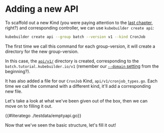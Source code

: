 # Adding a new API

To scaffold out a new Kind (you were paying attention to the [last
chapter](./gvks.md#kinds-and-resources), right?) and corresponding
controller, we can use `kubebuilder create api`:

```bash
kubebuilder create api --group batch --version v1 --kind CronJob
```

The first time we call this command for each group-version, it will create
a directory for the new group-version.

In this case, the
[`api/v1/`](https://sigs.k8s.io/kubebuilder/docs/book/src/cronjob-tutorial/testdata/project/api/v1)
directory is created, corresponding to the
`batch.tutorial.kubebuilder.io/v1` (remember our [`--domain`
setting](cronjob-tutorial.md#scaffolding-out-our-project) from the
beginning?).

It has also added a file for our `CronJob` Kind,
`api/v1/cronjob_types.go`.  Each time we call the command with a different
kind, it'll add a corresponding new file.

Let's take a look at what we've been given out of the box, then we can
move on to filling it out.

{{#literatego ./testdata/emptyapi.go}}

Now that we've seen the basic structure, let's fill it out!
